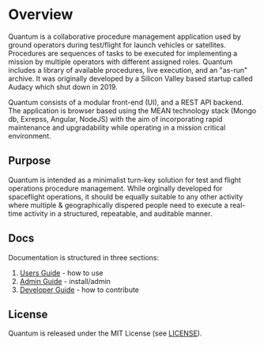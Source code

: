 # Overview

Quantum is a collaborative procedure management application used by ground operators during test/flight for launch vehicles or satellites. Procedures are sequences of tasks to be executed for implementing a mission by multiple operators with different assigned roles. Quantum includes a library of available procedures, live execution, and an "as-run" archive. It was originally developed by a Silicon Valley based startup called Audacy which shut down in 2019.

Quantum consists of a modular front-end (UI), and a REST API backend. The application is browser based using the MEAN technology stack (Mongo db, Exrepss, Angular, NodeJS) with the aim of incorporating rapid maintenance and upgradability while operating in a mission critical environment.

## Purpose
Quantum is intended as a minimalist turn-key solution for test and flight operations procedure management. While orginally developed for spaceflight operations, it should be equally suitable to any other activity where multiple & geographically dispered people need to execute a real-time activity in a structured, repeatable, and auditable manner.

## Docs
Documentation is structured in three sections:

 1. [Users Guide](https://github.com/Xenon130/quantum/wiki/User-Guide) - how to use
 1. [Admin Guide](https://github.com/Xenon130/quantum/wiki/Admin-Guide) - install/admin
 1. [Developer Guide](https://github.com/Xenon130/quantum/wiki/Dev-Guide) - how to contribute

## License
Quantum is released under the MIT License (see [LICENSE](/quantum/blob/master/LICENSE)).
